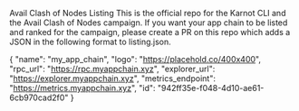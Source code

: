 Avail Clash of Nodes Listing
This is the official repo for the Karnot CLI and the Avail Clash of Nodes campaign. If you want your app chain to be listed and ranked for the campaign, please create a PR on this repo which adds a JSON in the following format to listing.json.

{
  "name": "my_app_chain",
  "logo": "https://placehold.co/400x400",
  "rpc_url": "https://rpc.myappchain.xyz",
  "explorer_url": "https://explorer.myappchain.xyz",
  "metrics_endpoint": "https://metrics.myappchain.xyz",
  "id": "942ff35e-f048-4d10-ae61-6cb970cad2f0"
}